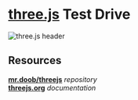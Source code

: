 # [three.js](https://threejs.org/) Test Drive

![three.js header](https://external-content.duckduckgo.com/iu/?u=https%3A%2F%2Fucarecdn.com%2F22a0a69b-689f-46c9-866b-57650f31fde9%2F&f=1&nofb=1&ipt=d8463d841936696db6bbf6c167dfb1dcc1dbb8785c1c38dabd9512ec4f739bc0&ipo=images)

## Resources

**[mr.doob/threejs](https://github.com/mrdoob/three.js/)** _repository_<br>
**[threejs.org](https://threejs.org/docs/#manual/en/introduction/Installation)** _documentation_
